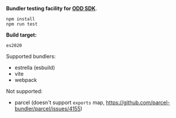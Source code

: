 __Bundler testing facility for [ODD SDK](https://github.com/oddsdk/ts-odd)__.

```shell
npm install
npm run test
```

**Build target:**
```
es2020
```

Supported bundlers:
- estrella (esbuild)
- vite
- webpack

Not supported:
- parcel (doesn't support `exports` map, https://github.com/parcel-bundler/parcel/issues/4155)
